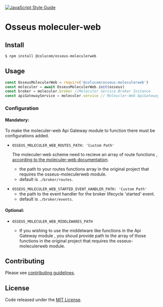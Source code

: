 [![JavaScript Style Guide](https://cdn.rawgit.com/standard/standard/master/badge.svg)](https://github.com/standard/standard)

# Osseus moleculer-web

## Install

```bash
$ npm install @colucom/osseus-moleculerweb
```

## Usage

```javascript
const OsseusMoleculerWeb = require('@colucom/osseus-moleculerweb')
const moleculer = await OsseusMoleculerWeb.init(osseus)
const broker = moleculer.broker //Moleculer Service Broker Instance
const apiGatewayService = moleculer.service // Moleucler-Web ApiGateway Service
```

### Configuration

#### Mandatory:

To make the moleculer-web Api Gateway module to function there must be configurations added.

* `OSSEUS_MOLECULER_WEB_ROUTES_PATH: 'Custom Path'`

  The moleculer-web scheme need to recieve an array of route functions , [according to the moleculer-web documentation](https://moleculer.services/docs/0.14/moleculer-web.html#Full-service-settings).

  - the path to your routes functions array in the original project that requires the osseus-moleculerweb module.
  - default is `./broker/routes`.

- `OSSEUS_MOLECULER_WEB_STARTED_EVENT_HANDLER_PATH: 'Custom Path'`
  - the path to the event handler for the broker lifecycle 'started' event.
  - default is `./broker/events`.

#### Optional:

- `OSSEUS_MOLECULER_WEB_MIDDLEWARES_PATH`

  * If you wishing to use the middelware like functions in the Api Gateway module , you shoud provide path to the array of those functions in the original project that requires the osseus-moleculerweb module.

## Contributing
Please see [contributing guidelines](https://github.com/colucom/osseus-moleculerweb/blob/master/.github/CONTRIBUTING.md).

## License
Code released under the [MIT License](https://github.com/colucom/osseus-moleculerweb/blob/master/LICENSE).
